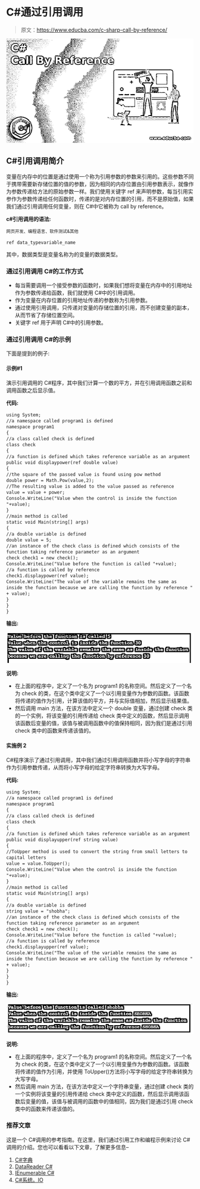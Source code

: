 # C#通过引用调用

> 原文：<https://www.educba.com/c-sharp-call-by-reference/>

![C# Call By Reference](img/0f66bce091bb22e1222aa720ea673dc7.png)



## C#引用调用简介

变量在内存中的位置是通过使用一个称为引用参数的参数来引用的。这些参数不同于携带需要新存储位置的值的参数，因为相同的内存位置由引用参数表示，就像作为参数传递给方法的原始参数一样。我们使用关键字 ref 来声明参数，每当引用实参作为参数传递给任何函数时，传递的是对内存位置的引用，而不是原始值，如果我们通过引用调用任何变量，则在 C#中它被称为 call by reference。

**c#引用调用的语法:**

<small>网页开发、编程语言、软件测试&其他</small>

```
ref data_typevariable_name
```

其中，数据类型是变量名称为的变量的数据类型。

### 通过引用调用 C#的工作方式

*   每当需要调用一个接受参数的函数时，如果我们想将变量在内存中的引用地址作为参数传递给函数，我们就使用 C#中的引用调用。
*   作为变量在内存位置的引用地址传递的参数称为引用参数。
*   通过使用引用调用，只传递对变量的存储位置的引用，而不创建变量的副本，从而节省了存储位置空间。
*   关键字 ref 用于声明 C#中的引用参数。

### 通过引用调用 C#的示例

下面是提到的例子:

#### 示例#1

演示引用调用的 C#程序，其中我们计算一个数的平方，并在引用调用函数之前和调用函数之后显示值。

**代码:**

```
using System;
//a namespace called program1 is defined
namespace program1
{
//a class called check is defined
class check
{
//a function is defined which takes reference variable as an argument
public void displaypower(ref double value)
{
//the square of the passed value is found using pow method
double power = Math.Pow(value,2);
//The resulting value is added to the value passed as reference
value = value + power;
Console.WriteLine("Value when the control is inside the function "+value);
}
//main method is called
static void Main(string[] args)
{
//a double variable is defined
double value = 5;
//an instance of the check class is defined which consists of the function taking reference parameter as an argument
check check1 = new check();
Console.WriteLine("Value before the function is called "+value);
//a function is called by reference
check1.displaypower(ref value);
Console.WriteLine("The value of the variable remains the same as inside the function because we are calling the function by reference " + value);
}
}
}
```

**输出:**

![C# Call By Reference 1](img/6a81ffea1c477fb894f53aa6d2f6af61.png)



**说明:**

*   在上面的程序中，定义了一个名为 program1 的名称空间。然后定义了一个名为 check 的类，在这个类中定义了一个以引用变量作为参数的函数。该函数将传递的值作为引用，计算该值的平方，并与实际值相加，然后显示结果值。
*   然后调用 main 方法，在该方法中定义一个 double 变量，通过创建 check 类的一个实例，将该变量的引用传递给 check 类中定义的函数，然后显示调用该函数后变量的值，该值与被调用函数中的值保持相同，因为我们是通过引用 check 类中的函数来传递该值的。

#### 实施例 2

C#程序演示了通过引用调用，其中我们通过引用调用函数并将小写字母的字符串作为引用参数传递，从而将小写字母的给定字符串转换为大写字母。

**代码:**

```
using System;
//a namespace called program1 is defined
namespace program1
{
//a class called check is defined
class check
{
//a function is defined which takes reference variable as an argument
public void displayupper(ref string value)
{
//ToUpper method is used to convert the string from small letters to capital letters
value = value.ToUpper();
Console.WriteLine("Value when the control is inside the function "+value);
}
//main method is called
static void Main(string[] args)
{
//a double variable is defined
string value = "shobha";
//an instance of the check class is defined which consists of the function taking reference parameter as an argument
check check1 = new check();
Console.WriteLine("Value before the function is called "+value);
//a function is called by reference
check1.displayupper(ref value);
Console.WriteLine("The value of the variable remains the same as inside the function because we are calling the function by reference " + value);
}
}
}
```

**输出:**

![C# Call By Reference 2](img/252818ef6e209f804c16269c6f0026bb.png)



**说明:**

*   在上面的程序中，定义了一个名为 program1 的名称空间。然后定义了一个名为 check 的类，在这个类中定义了一个以引用变量作为参数的函数。该函数将传递的值作为引用，并使用 ToUpper()方法将小写字母的给定字符串转换为大写字母。
*   然后调用 main 方法，在该方法中定义一个字符串变量，通过创建 check 类的一个实例将该变量的引用传递给 check 类中定义的函数，然后显示调用该函数后变量的值，该值与被调用的函数中的值相同，因为我们是通过引用 check 类中的函数来传递该值的。

### 推荐文章

这是一个 C#调用的参考指南。在这里，我们通过引用工作和编程示例来讨论 C#调用的介绍。您也可以看看以下文章，了解更多信息–

1.  [C#字典](https://www.educba.com/c-sharp-dictionary/)
2.  [DataReader C#](https://www.educba.com/datareader-c-sharp/)
3.  [IEnumerable C#](https://www.educba.com/ienumerable-c-sharp/)
4.  [C#系统。IO](https://www.educba.com/c-sharp-system-dot-io/)





